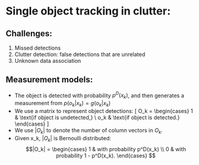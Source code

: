 # Single object tracking in clutter:
## Challenges: 
1. Missed detections
2. Clutter detection: false detections that are unrelated 
3. Unknown data association

## Measurement models: 
* The object is detected with probability $p^D(x_k)$, and then generates a measurement from $p(o_k|x_k) = g(o_k|x_k)$
* We use a matrix to represent object detections: 
\[
O_k =
\begin{cases} 
1 & \text{if object is undetected,} \\
o_k & \text{if object is detected.}
\end{cases}
\]
* We use $|O_k|$ to denote the number of column vectors in $O_k$. 
* Given x_k, $|O_k|$ is Bernoulli distributed: 
$$|O_k| = 
\begin{cases} 
    1 &  with probability p^D(x_k) \\
    0  & with probability 1 - p^D(x_k). 
\end{cases}
$$